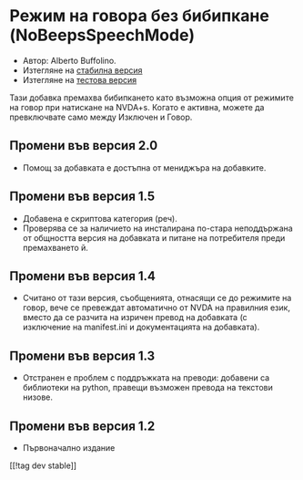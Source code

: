 # Режим на говора без бибипкане (NoBeepsSpeechMode) #
*	 Автор: Alberto Buffolino.
*	 Изтегляне на [стабилна версия][1]
*	 Изтегляне на [тестова версия][2]

Тази добавка премахва бибипкането като възможна опция от режимите на говор
при натискане на NVDA+s.  Когато е активна, можете да превключвате само
между Изключен и Говор.

## Промени във версия 2.0 ##
*	 Помощ за добавката е достъпна от мениджъра на добавките.

## Промени във версия 1.5 ##
*	 Добавена е скриптова категория (реч).
*	 Проверява се за наличието на инсталирана по-стара неподдържана от
   общността версия на добавката и питане на потребителя преди премахването
   й.

## Промени във версия 1.4 ##
*	 Считано от тази версия, съобщенията, отнасящи се до режимите на говор,
   вече се превеждат автоматично от NVDA на правилния език, вместо да се
   разчита на изричен превод на добавката (с изключение на manifest.ini и
   документацията на добавката).

## Промени във версия 1.3 ##
*	 Отстранен е проблем с поддръжката на преводи: добавени са библиотеки на
   python, правещи възможен превода на текстови низове.

## Промени във версия 1.2 ##
*	 Първоначално издание

[[!tag dev stable]]

[1]: https://www.nvaccess.org/addonStore/legacy?file=nb

[2]: https://www.nvaccess.org/addonStore/legacy?file=nb-dev
